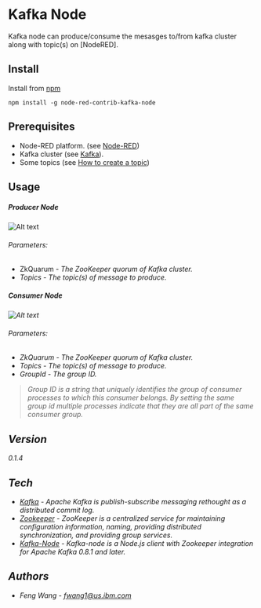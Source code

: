 # Kafka Node
Kafka node can produce/consume the mesasges to/from kafka cluster along with topic(s) on [NodeRED].


## Install

Install from [npm](http://npmjs.org)
```
npm install -g node-red-contrib-kafka-node
```

## Prerequisites
 * Node-RED platform. (see [Node-RED](http://nodered.org/docs/getting-started/installation.html))
 * Kafka cluster (see [Kafka](http://kafka.apache.org/documentation.html#gettingStarted)). 
 * Some topics (see [How to create a topic](http://kafka.apache.org/documentation.html#quickstart))

## Usage
##### Producer Node

![Alt text](https://github.com/fwang7/node-red-contrib-kafka-node/blob/screenshot/imgs/producer.jpg?raw=true "Producer Example")

###### Parameters:
 - ZkQuarum - <i>The ZooKeeper quorum of Kafka cluster.
 - Topics - <i>The topic(s) of message to produce.

##### Consumer Node

![Alt text](https://github.com/fwang7/node-red-contrib-kafka-node/blob/screenshot/imgs/consumer.jpg?raw=true "Consumer Example")

###### Parameters:
 - ZkQuarum - <i>The ZooKeeper quorum of Kafka cluster.
 - Topics - <i>The topic(s) of message to produce.
 - GroupId - <i> The group ID.
> Group ID is a string that uniquely identifies the group of consumer processes to which this consumer belongs. By setting the same group id multiple processes indicate that they are all part of the same consumer group.


## Version
0.1.4

## Tech
 * [Kafka](http://kafka.apache.org/) - Apache Kafka is publish-subscribe messaging rethought as a distributed commit log.
 * [Zookeeper](https://zookeeper.apache.org/) - ZooKeeper is a centralized service for maintaining configuration information, naming, providing distributed synchronization, and providing group services.
 * [Kafka-Node](https://www.npmjs.com/package/kafka-node) - Kafka-node is a Node.js client with Zookeeper integration for Apache Kafka 0.8.1 and later. 


## Authors
* Feng Wang - [fwang1@us.ibm.com](mailto:fwang1@us.ibm.com)